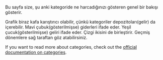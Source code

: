 Bu sayfa size, şu anki kategoride ne harcadığınızı gösteren genel bir bakışı gösterir.

Grafik biraz kafa karıştırıcı olabilir, çünkü kategoriler depozitoları(gelir) da içerebilir. Mavi çubuk(gösterilmişse) giderleri ifade eder. Yeşil çucuk(gösterilmişse) geliri ifade eder. Çizgi ikisini de birleştirir. Geçmiş dönemlere sağ taraftan göz atabilirsiniz.

If you want to read more about categories, check out the [official documentation on categories](https://docs.firefly-iii.org/concepts/categories).